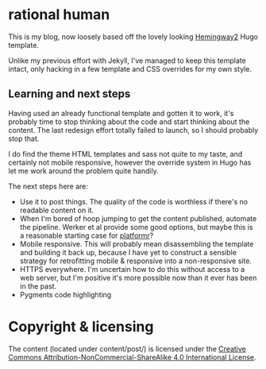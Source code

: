 # rational human

This is my blog, now loosely based off the lovely looking [Hemingway2](http://themes.gohugo.io/hemingway2/) Hugo template.

Unlike my previous effort with Jekyll, I've managed to keep this template intact, only hacking in a few template and CSS overrides for my own style.

## Learning and next steps

Having used an already functional template and gotten it to work, it's probably time to stop thinking about the code and start thinking about the content. The last redesign effort totally failed to launch, so I should probably stop that.

I do find the theme HTML templates and sass not quite to my taste, and certainly not mobile responsive, however the override system in Hugo has let me work around the problem quite handily.

The next steps here are:

 * Use it to post things. The quality of the code is worthless if there's no readable content on it.
 * When I'm bored of hoop jumping to get the content published, automate the pipeline. Werker et al provide some good options, but maybe this is a reasonable starting case for [platformr](https://github.com/pietersartain/platformr)?
 * Mobile responsive. This will probably mean disassembling the template and building it back up, because I have yet to construct a sensible strategy for retrofitting mobile & responsive into a non-responsive site.
 * HTTPS everywhere. I'm uncertain how to do this without access to a web server, but I'm positive it's more possible now than it ever has been in the past.
 * Pygments code highlighting

# Copyright & licensing
The content (located under content/post/) is licensed under the [Creative Commons Attribution-NonCommercial-ShareAlike 4.0 International License](http://creativecommons.org/licenses/by-nc-sa/4.0/).
